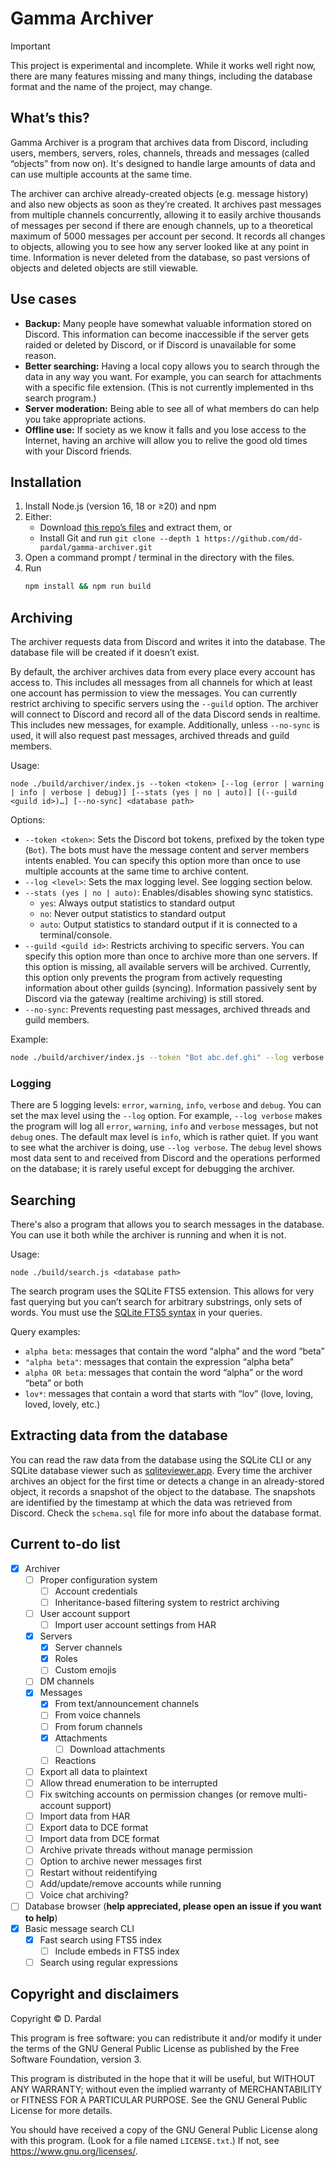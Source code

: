 # Gamma Archiver

> [!IMPORTANT]
> This project is experimental and incomplete. While it works well right now, there are many features missing and many things, including the database format and the name of the project, may change.

## <!-- OwO --> What’s this?

Gamma Archiver is a program that archives data from Discord, including users, members, servers, roles, channels, threads and messages (called “objects” from now on). It's designed to handle large amounts of data and can use multiple accounts at the same time.

The archiver can archive already-created objects (e.g. message history) and also new objects as soon as they’re created. It archives past messages from multiple channels concurrently, allowing it to easily archive thousands of messages per second if there are enough channels, up to a theoretical maximum of 5000 messages per account per second. It records all changes to objects, allowing you to see how any server looked like at any point in time. Information is never deleted from the database, so past versions of objects and deleted objects are still viewable.

## Use cases

- **Backup:** Many people have somewhat valuable information stored on Discord. This information can become inaccessible if the server gets raided or deleted by Discord, or if Discord is unavailable for some reason.
- **Better searching:** Having a local copy allows you to search through the data in any way you want. For example, you can search for attachments with a specific file extension. (This is not currently implemented in ths search program.)
- **Server moderation:** Being able to see all of what members do can help you take appropriate actions.
- **Offline use:** If society as we know it falls and you lose access to the Internet, having an archive will allow you to relive the good old times with your Discord friends.

## Installation

1. Install Node.js (version 16, 18 or ≥20) and npm
2. Either:
   - Download [this repo’s files](https://github.com/dd-pardal/gamma-archiver/archive/refs/heads/main.zip) and extract them, or
   - Install Git and run `git clone --depth 1 https://github.com/dd-pardal/gamma-archiver.git`
3. Open a command prompt / terminal in the directory with the files.
4. Run
   ```sh
   npm install && npm run build
   ```

## Archiving

The archiver requests data from Discord and writes it into the database. The database file will be created if it doesn’t exist.

By default, the archiver archives data from every place every account has access to. This includes all messages from all channels for which at least one account has permission to view the messages. You can currently restrict archiving to specific servers using the `--guild` option. The archiver will connect to Discord and record all of the data Discord sends in realtime. This includes new messages, for example. Additionally, unless `--no-sync` is used, it will also request past messages, archived threads and guild members.

Usage:

```
node ./build/archiver/index.js --token <token> [--log (error | warning | info | verbose | debug)] [--stats (yes | no | auto)] [(--guild <guild id>)…] [--no-sync] <database path>
```

Options:

- `--token <token>`: Sets the Discord bot tokens, prefixed by the token type (`Bot`). The bots must have the message content and server members intents enabled. You can specify this option more than once to use multiple accounts at the same time to archive content.
- `--log <level>`: Sets the max logging level. See logging section below.
- `--stats (yes | no | auto)`: Enables/disables showing sync statistics.
  - `yes`: Always output statistics to standard output
  - `no`: Never output statistics to standard output
  - `auto`: Output statistics to standard output if it is connected to a terminal/console.
- `--guild <guild id>`: Restricts archiving to specific servers. You can specify this option more than once to archive more than one servers. If this option is missing, all available servers will be archived. Currently, this option only prevents the program from actively requesting information about other guilds (syncing). Information passively sent by Discord via the gateway (realtime archiving) is still stored.
- `--no-sync`: Prevents requesting past messages, archived threads and guild members.

Example:

```sh
node ./build/archiver/index.js --token "Bot abc.def.ghi" --log verbose --guild 123456789 --guild 987654321 archive.gar
```

### Logging

There are 5 logging levels: `error`, `warning`, `info`, `verbose` and `debug`. You can set the max level using the `--log` option. For example, `--log verbose` makes the program will log all `error`, `warning`, `info` and `verbose` messages, but not `debug` ones. The default max level is `info`, which is rather quiet. If you want to see what the archiver is doing, use `--log verbose`. The `debug` level shows most data sent to and received from Discord and the operations performed on the database; it is rarely useful except for debugging the archiver.

## Searching

There's also a program that allows you to search messages in the database. You can use it both while the archiver is running and when it is not.

Usage:

```
node ./build/search.js <database path>
```

The search program uses the SQLite FTS5 extension. This allows for very fast querying but you can’t search for arbitrary substrings, only sets of words. You must use the [SQLite FTS5 syntax](https://www.sqlite.org/fts5.html#full_text_query_syntax) in your queries.

Query examples:

- `alpha beta`: messages that contain the word “alpha” and the word “beta”
- `"alpha beta"`: messages that contain the expression “alpha beta”
- `alpha OR beta`: messages that contain the word “alpha” or the word “beta” or both
- `lov*`: messages that contain a word that starts with “lov” (love, loving, loved, lovely, etc.)

## Extracting data from the database

You can read the raw data from the database using the SQLite CLI or any SQLite database viewer such as [sqliteviewer.app](https://sqliteviewer.app/). Every time the archiver archives an object for the first time or detects a change in an already-stored object, it records a snapshot of the object to the database. The snapshots are identified by the timestamp at which the data was retrieved from Discord. Check the `schema.sql` file for more info about the database format.

## Current to-do list

- [x] Archiver
  - [ ] Proper configuration system
    - [ ] Account credentials
    - [ ] Inheritance-based filtering system to restrict archiving
  - [ ] User account support
    - [ ] Import user account settings from HAR
  - [x] Servers
    - [x] Server channels
    - [x] Roles
    - [ ] Custom emojis
  - [ ] DM channels
  - [x] Messages
    - [x] From text/announcement channels
    - [ ] From voice channels
    - [ ] From forum channels
    - [x] Attachments
      - [ ] Download attachments
    - [ ] Reactions
  - [ ] Export all data to plaintext
  - [ ] Allow thread enumeration to be interrupted
  - [ ] Fix switching accounts on permission changes (or remove multi-account support)
  - [ ] Import data from HAR
  - [ ] Export data to DCE format
  - [ ] Import data from DCE format
  - [ ] Archive private threads without manage permission
  - [ ] Option to archive newer messages first
  - [ ] Restart without reidentifying
  - [ ] Add/update/remove accounts while running
  - [ ] Voice chat archiving?
- [ ] Database browser (**help appreciated, please open an issue if you want to help**)
- [x] Basic message search CLI
  - [x] Fast search using FTS5 index
    - [ ] Include embeds in FTS5 index
  - [ ] Search using regular expressions

## Copyright and disclaimers

Copyright © D. Pardal

This program is free software: you can redistribute it and/or modify it under the terms of the GNU General Public License as published by the Free Software Foundation, version 3.

This program is distributed in the hope that it will be useful, but WITHOUT ANY WARRANTY; without even the implied warranty of MERCHANTABILITY or FITNESS FOR A PARTICULAR PURPOSE. See the GNU General Public License for more details.

You should have received a copy of the GNU General Public License along with this program. (Look for a file named `LICENSE.txt`.) If not, see <https://www.gnu.org/licenses/>. 
